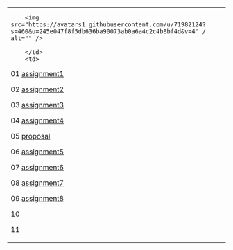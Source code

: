 <html>
<head>
<table>
    <tr>
        <td>
        
        <img src="https://avatars1.githubusercontent.com/u/71982124?s=460&u=245e047f8f5db636ba90073ab0a6a4c2c4b8bf4d&v=4" / alt="" />
        
        </td>
        <td>
            
01 [assignment1](https://github.com/chuqing-1996/chuqing-1996.github.io/tree/main/assignments/assignment1) 

02 [assignment2](https://chuqing-1996.github.io/airtable/)

03 [assignment3](https://chuqing-1996.github.io/assign3/)

04 [assignment4](https://chuqing-1996.github.io/assignment4/)

05 [proposal](https://chuqing-1996.github.io/proposal)

06 [assignment5]()

07 [assignment6](https://www.figma.com/file/J6jBJ4N3MtKNCTGlweCIZy/assignment6-chuqing?node-id=42%3A2)

08 [assignment7](https://chuqing-1996.github.io/chuqing-assignment7/)

09 [assignment8]()

10

11
    </td>
    </tr>
</table>
</head>
</html>


